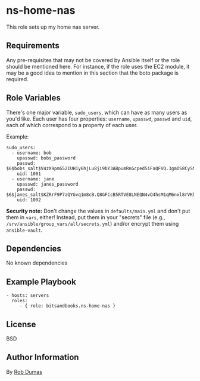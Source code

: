 ns-home-nas
=========

This role sets up my home nas server.

Requirements
------------

Any pre-requisites that may not be covered by Ansible itself or the role should be mentioned here. For instance, if the role uses the EC2 module, it may be a good idea to mention in this section that the boto package is required.

Role Variables
--------------

There's one major variable, `sudo_users`, which can have as many users as you'd like. Each user has four properties: `username`, `upasswd`, `passwd` and `uid`, each of which correspond to a property of each user.

Example:

    sudo_users:
      - username: bob
        upasswd: bobs_password
        passwd: $6$bobs_salt$V4zX9pmG52IUH1y6hjLu8ji9bY3ABpumRnGcped5iFaQFVQ.3gmOS8CySNSIFV2SLdNQ2wbLwux9EcYusE1AA0
        uid: 1001
      - username: jane
        upasswd: janes_password
        passwd: $6$janes_salt$KZRrF9P7aQYGvq1m8cB.Q8GFCcB5RTVE8LNEQN4vQ4hsM1qM6nxl8rVKhq8lM5ybO0nlpeRSy2Lo1NVhtyTaU0
        uid: 1002

**Security note:** Don't change the values in `defaults/main.yml` and don't put them in `vars`, either! Instead, put them in your "secrets" file (e.g., `/srv/ansible/group_vars/all/secrets.yml`) and/or encrypt them using `ansible-vault`.

Dependencies
------------

No known dependencies

Example Playbook
----------------

    - hosts: servers
      roles:
         - { role: bitsandbooks.ns-home-nas }

License
-------

BSD

Author Information
------------------

By [Rob Dumas](https://github.com/bitsandbooks)
